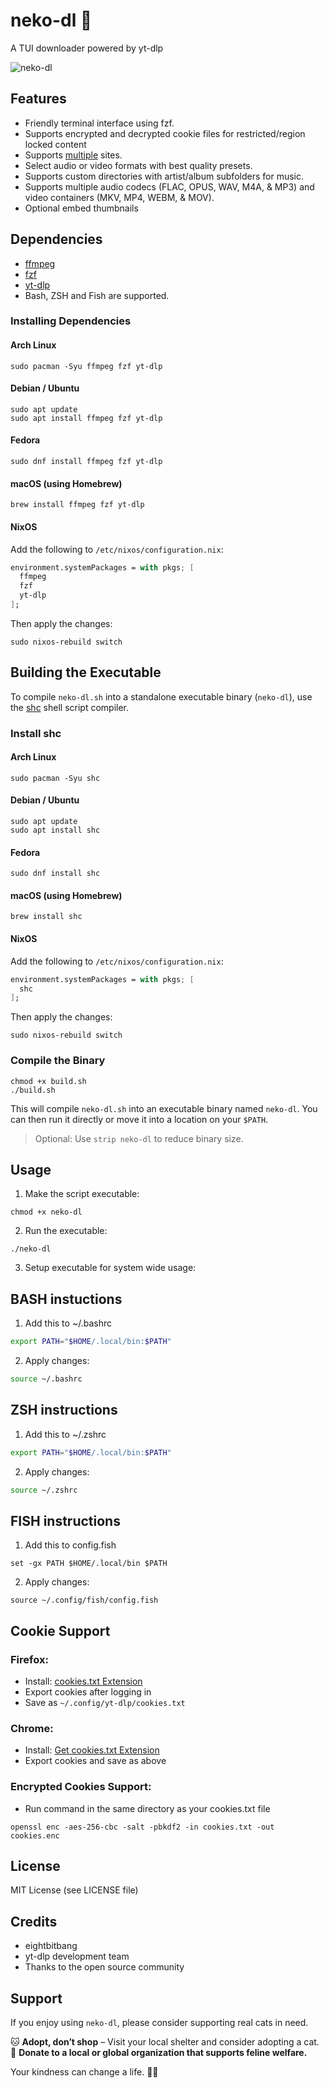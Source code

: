 # neko-dl 🐾

A TUI downloader powered by yt-dlp

![neko-dl](https://github.com/user-attachments/assets/e081614a-f778-4d1b-bb22-3e08d0081e82)


## Features

- Friendly terminal interface using fzf.
- Supports encrypted and decrypted cookie files for restricted/region locked content
- Supports [multiple](https://github.com/yt-dlp/yt-dlp/blob/master/supportedsites.md) sites.
- Select audio or video formats with best quality presets.
- Supports custom directories with artist/album subfolders for music.
- Supports multiple audio codecs (FLAC, OPUS, WAV, M4A, & MP3) and video containers (MKV, MP4, WEBM, & MOV).
- Optional embed thumbnails

## Dependencies

- [ffmpeg](https://ffmpeg.org/)
- [fzf](https://github.com/junegunn/fzf)
- [yt-dlp](https://github.com/yt-dlp/yt-dlp)
- Bash, ZSH and Fish are supported.

### Installing Dependencies

#### Arch Linux
```bash/zsh/fish
sudo pacman -Syu ffmpeg fzf yt-dlp
```

#### Debian / Ubuntu
```bash/zsh/fish
sudo apt update
sudo apt install ffmpeg fzf yt-dlp
```

#### Fedora
```bash/zsh/fish
sudo dnf install ffmpeg fzf yt-dlp
```

#### macOS (using Homebrew)
```bash/zsh/fish
brew install ffmpeg fzf yt-dlp
```

#### NixOS
Add the following to `/etc/nixos/configuration.nix`:
```nix
environment.systemPackages = with pkgs; [
  ffmpeg
  fzf
  yt-dlp
];
```
Then apply the changes:
```bash/zsh/fish
sudo nixos-rebuild switch
```

## Building the Executable

To compile `neko-dl.sh` into a standalone executable binary (`neko-dl`), use the [shc](https://github.com/neurobin/shc) shell script compiler.

### Install shc

#### Arch Linux
```bash/zsh/fish
sudo pacman -Syu shc
```

#### Debian / Ubuntu
```bash/zsh/fish
sudo apt update
sudo apt install shc
```

#### Fedora
```bash/zsh/fish
sudo dnf install shc
```

#### macOS (using Homebrew)
```bash/zsh/fish
brew install shc
```
#### NixOS
Add the following to `/etc/nixos/configuration.nix`:
```nix
environment.systemPackages = with pkgs; [
  shc
];
```
Then apply the changes:
```bash/zsh/fish
sudo nixos-rebuild switch
```
### Compile the Binary

```bash/zsh/fish
chmod +x build.sh
./build.sh
```

This will compile `neko-dl.sh` into an executable binary named `neko-dl`. You can then run it directly or move it into a location on your `$PATH`.

> Optional: Use `strip neko-dl` to reduce binary size.


## Usage

1. Make the script executable:
```bash/zsh/fish
chmod +x neko-dl
```

2. Run the executable:
```bash/zsh/fish
./neko-dl
```
3. Setup executable for system wide usage:

## BASH instuctions

1. Add this to ~/.bashrc
```bash
export PATH="$HOME/.local/bin:$PATH"
```
2. Apply changes:
```bash
source ~/.bashrc
```

## ZSH instructions

1. Add this to ~/.zshrc
```zsh
export PATH="$HOME/.local/bin:$PATH"
```
2. Apply changes:
```zsh
source ~/.zshrc
```

## FISH instructions

1. Add this to config.fish
```fish
set -gx PATH $HOME/.local/bin $PATH
```
2. Apply changes:
```fish
source ~/.config/fish/config.fish
```

## Cookie Support

### Firefox:
- Install: [cookies.txt Extension](https://addons.mozilla.org/en-US/firefox/addon/cookies-txt/)
- Export cookies after logging in
- Save as `~/.config/yt-dlp/cookies.txt`

### Chrome:
- Install: [Get cookies.txt Extension](https://chrome.google.com/webstore/detail/get-cookiestxt/kfcokbgbmbljjbfilkdfplklnibmbecp)
- Export cookies and save as above

### Encrypted Cookies Support:
- Run command in the same directory as your cookies.txt file
```bash/zsh/fish
openssl enc -aes-256-cbc -salt -pbkdf2 -in cookies.txt -out cookies.enc
```

## License

MIT License (see LICENSE file)

## Credits

- eightbitbang
- yt-dlp development team
- Thanks to the open source community


## Support

If you enjoy using `neko-dl`, please consider supporting real cats in need.

🐱 **Adopt, don’t shop** – Visit your local shelter and consider adopting a cat.  
🐾 **Donate to a local or global organization that supports feline welfare.**  

Your kindness can change a life. 🖤🐾

